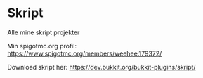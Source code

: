 # Skript
Alle mine skript projekter


Min spigotmc.org profil: https://www.spigotmc.org/members/weehee.179372/

Download skript her: https://dev.bukkit.org/bukkit-plugins/skript/
